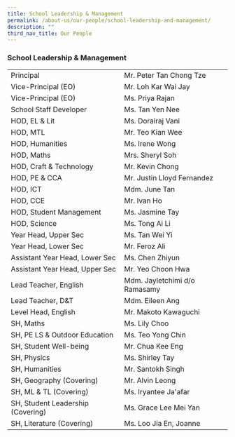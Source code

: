 ```yaml
---
title: School Leadership & Management
permalink: /about-us/our-people/school-leadership-and-management/
description: ""
third_nav_title: Our People
---
```

### School Leadership & Management

|  	|  	|
|---	|---	|
| Principal 	| Mr. Peter Tan Chong Tze 	|
| Vice-Principal (EO) 	| Mr. Loh Kar Wai Jay 	|
| Vice-Principal (EO) 	| Ms. Priya Rajan 	|
| School Staff Developer 	| Ms. Tan Yen Nee 	|
| HOD, EL & Lit 	| Ms. Dorairaj Vani 	|
| HOD, MTL  	| Mr. Teo Kian Wee 	|
| HOD, Humanities 	| Ms. Irene Wong 	|
| HOD, Maths 	| Mrs. Sheryl Soh  	|
| HOD, Craft & Technology 	| Mr. Kevin Chong 	|
| HOD, PE & CCA 	| Mr. Justin Lloyd Fernandez 	|
| HOD, ICT 	| Mdm. June Tan  	|
| HOD, CCE 	| Mr. Ivan Ho  	|
| HOD, Student Management 	| Ms. Jasmine Tay  	|
| HOD, Science  	| Ms. Tong Ai Li  	|
| Year Head, Upper Sec 	| Ms. Tan Wei Yi 	|
| Year Head, Lower Sec 	| Mr. Feroz Ali 	|
| Assistant Year Head, Lower Sec 	| Ms. Chen Zhiyun 	|
| Assistant Year Head, Upper Sec 	| Mr. Yeo Choon Hwa 	|
| Lead Teacher, English 	| Mdm. Jayletchimi d/o Ramasamy 	|
| Lead Teacher, D&T 	| Mdm. Eileen Ang 	|
| Level Head, English 	| Mr. Makoto Kawaguchi 	|
| SH, Maths 	| Ms. Lily Choo  	|
| SH, PE LS & Outdoor Education 	| Ms. Teo Yong Chin  	|
| SH, Student Well-being 	| Mr. Chua Kee Eng 	|
| SH, Physics 	| Ms. Shirley Tay 	|
| SH, Humanities 	| Mr. Santokh Singh  	|
| SH, Geography (Covering) 	| Mr. Alvin Leong 	|
| SH, ML & TL (Covering) 	| Ms. Iryantee Ja'afar 	|
| SH, Student Leadership (Covering) 	| Ms. Grace Lee Mei Yan 	|
| SH, Literature (Covering) 	| Ms. Loo Jia En, Joanne	|
